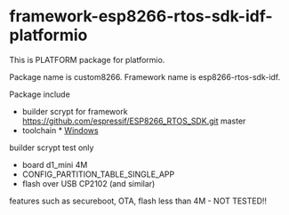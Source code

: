 # framework-esp8266-rtos-sdk-idf-platformio
This is PLATFORM package for platformio.

Package name is custom8266.
Framework name is esp8266-rtos-sdk-idf.

Package include
- builder scrypt for framework https://github.com/espressif/ESP8266_RTOS_SDK.git master
- toolchain * [Windows](https://dl.espressif.com/dl/xtensa-lx106-elf-win32-1.22.0-92-g8facf4c-5.2.0.tar.gz)

builder scrypt test only
- board d1_mini 4M
- CONFIG_PARTITION_TABLE_SINGLE_APP
- flash over USB CP2102 (and similar)

features such as secureboot, OTA, flash less than 4M - NOT TESTED!!
